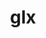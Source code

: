 ---
title: "glx"
layout: cache
categories: [package, develop]
meta: {"compilers": ["gcc@=11.1.0", "gcc@=11.4.0"], "num_specs": 64, "num_specs_by_stack": {"data-vis-sdk": 8, "e4s": 48, "hep": 8, "root": 64}, "oss": ["ubuntu20.04", "ubuntu22.04"], "platforms": ["linux"], "stacks": ["data-vis-sdk", "e4s", "hep", "root"], "targets": ["x86_64_v3"], "versions": ["1.4"]}
spec_details: [{"compiler": "gcc@=11.4.0", "hash": "246awa4hjdd6372c7nuvths24iv7kyi7", "os": "ubuntu22.04", "platform": "linux", "size": "-", "stacks": ["e4s", "root"], "target": "x86_64_v3", "variants": ["build_system=bundle"], "versions": ["1.4"]}, {"compiler": "gcc@=11.1.0", "hash": "2754i5dbw4ilvtjk3ilwdsl34zwxvgh7", "os": "ubuntu20.04", "platform": "linux", "size": "-", "stacks": ["data-vis-sdk", "root"], "target": "x86_64_v3", "variants": ["build_system=bundle"], "versions": ["1.4"]}, {"compiler": "gcc@=11.4.0", "hash": "2ioe7thiynlqklsqer644rusaf5b5fua", "os": "ubuntu22.04", "platform": "linux", "size": "-", "stacks": ["e4s", "root"], "target": "x86_64_v3", "variants": ["build_system=bundle"], "versions": ["1.4"]}, {"compiler": "gcc@=11.4.0", "hash": "36u5q3pzeabvltop6n5ood4obthanxy3", "os": "ubuntu22.04", "platform": "linux", "size": "-", "stacks": ["e4s", "root"], "target": "x86_64_v3", "variants": ["build_system=bundle"], "versions": ["1.4"]}, {"compiler": "gcc@=11.4.0", "hash": "3ihbaienm4lyxfsb55gpm4qr2k6dbrhj", "os": "ubuntu22.04", "platform": "linux", "size": "-", "stacks": ["e4s", "root"], "target": "x86_64_v3", "variants": ["build_system=bundle"], "versions": ["1.4"]}, {"compiler": "gcc@=11.4.0", "hash": "4bb6fuief6mju5zm3fl4ncbzkl4xtx6h", "os": "ubuntu22.04", "platform": "linux", "size": "-", "stacks": ["e4s", "root"], "target": "x86_64_v3", "variants": ["build_system=bundle"], "versions": ["1.4"]}, {"compiler": "gcc@=11.4.0", "hash": "4mr32d5yycrmmvuykokr5v5yiqdj7tb5", "os": "ubuntu22.04", "platform": "linux", "size": "-", "stacks": ["e4s", "root"], "target": "x86_64_v3", "variants": ["build_system=bundle"], "versions": ["1.4"]}, {"compiler": "gcc@=11.4.0", "hash": "4op2fd3zztth56taez4wbbptcjhhx5gv", "os": "ubuntu22.04", "platform": "linux", "size": "-", "stacks": ["e4s", "root"], "target": "x86_64_v3", "variants": ["build_system=bundle"], "versions": ["1.4"]}, {"compiler": "gcc@=11.4.0", "hash": "4qpupwk6ubbirjlj64rux7og3w4a3gsv", "os": "ubuntu22.04", "platform": "linux", "size": "-", "stacks": ["hep", "root"], "target": "x86_64_v3", "variants": ["build_system=bundle"], "versions": ["1.4"]}, {"compiler": "gcc@=11.4.0", "hash": "5mkzpsjxgmppu4kva542irxfma2r72so", "os": "ubuntu22.04", "platform": "linux", "size": "-", "stacks": ["e4s", "root"], "target": "x86_64_v3", "variants": ["build_system=bundle"], "versions": ["1.4"]}, {"compiler": "gcc@=11.4.0", "hash": "6l5sxosfucx2z7wuwpn4hb3w4t3dy44m", "os": "ubuntu22.04", "platform": "linux", "size": "-", "stacks": ["e4s", "root"], "target": "x86_64_v3", "variants": ["build_system=bundle"], "versions": ["1.4"]}, {"compiler": "gcc@=11.1.0", "hash": "7u3c3kzuem6yoapvj66umn4vcx6tc63d", "os": "ubuntu20.04", "platform": "linux", "size": "-", "stacks": ["data-vis-sdk", "root"], "target": "x86_64_v3", "variants": ["build_system=bundle"], "versions": ["1.4"]}, {"compiler": "gcc@=11.4.0", "hash": "7vfhu45esocpujsjxpombnyfanwe6asp", "os": "ubuntu22.04", "platform": "linux", "size": "-", "stacks": ["e4s", "root"], "target": "x86_64_v3", "variants": ["build_system=bundle"], "versions": ["1.4"]}, {"compiler": "gcc@=11.4.0", "hash": "ahfztcknmge5xstkfjygbue7glh3lges", "os": "ubuntu22.04", "platform": "linux", "size": "-", "stacks": ["hep", "root"], "target": "x86_64_v3", "variants": ["build_system=bundle"], "versions": ["1.4"]}, {"compiler": "gcc@=11.1.0", "hash": "bkyyr2rpw2vtgrkmhcpomiee7q5v2uu4", "os": "ubuntu20.04", "platform": "linux", "size": "-", "stacks": ["data-vis-sdk", "root"], "target": "x86_64_v3", "variants": ["build_system=bundle"], "versions": ["1.4"]}, {"compiler": "gcc@=11.4.0", "hash": "cluxlg52imadku2wegm7z3vwhg24tw5o", "os": "ubuntu22.04", "platform": "linux", "size": "-", "stacks": ["e4s", "root"], "target": "x86_64_v3", "variants": ["build_system=bundle"], "versions": ["1.4"]}, {"compiler": "gcc@=11.4.0", "hash": "cundqpjm6l4o2yczw2ibuhc34dgk4q4f", "os": "ubuntu22.04", "platform": "linux", "size": "-", "stacks": ["e4s", "root"], "target": "x86_64_v3", "variants": ["build_system=bundle"], "versions": ["1.4"]}, {"compiler": "gcc@=11.4.0", "hash": "douxw6y3svtiaik4p4nwj3dmzvkf446b", "os": "ubuntu22.04", "platform": "linux", "size": "-", "stacks": ["e4s", "root"], "target": "x86_64_v3", "variants": ["build_system=bundle"], "versions": ["1.4"]}, {"compiler": "gcc@=11.4.0", "hash": "e5ysxrmhxacbepman3g4eutuuw66akyt", "os": "ubuntu22.04", "platform": "linux", "size": "-", "stacks": ["hep", "root"], "target": "x86_64_v3", "variants": ["build_system=bundle"], "versions": ["1.4"]}, {"compiler": "gcc@=11.4.0", "hash": "egrh7xmqcdfd27xtkikionwsuvvnsmp2", "os": "ubuntu22.04", "platform": "linux", "size": "-", "stacks": ["e4s", "root"], "target": "x86_64_v3", "variants": ["build_system=bundle"], "versions": ["1.4"]}, {"compiler": "gcc@=11.4.0", "hash": "esg5n62d6yko4lmkvg6537d5nrepvdce", "os": "ubuntu22.04", "platform": "linux", "size": "-", "stacks": ["e4s", "root"], "target": "x86_64_v3", "variants": ["build_system=bundle"], "versions": ["1.4"]}, {"compiler": "gcc@=11.4.0", "hash": "g6d3u7ncedeikgnsfte6eyfdy4ezk2n2", "os": "ubuntu22.04", "platform": "linux", "size": "-", "stacks": ["e4s", "root"], "target": "x86_64_v3", "variants": ["build_system=bundle"], "versions": ["1.4"]}, {"compiler": "gcc@=11.1.0", "hash": "gkz77hivyf4qxrcjzp5uk4lkzeg6myxk", "os": "ubuntu20.04", "platform": "linux", "size": "-", "stacks": ["data-vis-sdk", "root"], "target": "x86_64_v3", "variants": ["build_system=bundle"], "versions": ["1.4"]}, {"compiler": "gcc@=11.4.0", "hash": "hibis7kmspriofcncrjeqercfhwmagt3", "os": "ubuntu22.04", "platform": "linux", "size": "-", "stacks": ["e4s", "root"], "target": "x86_64_v3", "variants": ["build_system=bundle"], "versions": ["1.4"]}, {"compiler": "gcc@=11.4.0", "hash": "hkwncs67f3mcptdi6ftkp2lnnl3vapdm", "os": "ubuntu22.04", "platform": "linux", "size": "-", "stacks": ["e4s", "root"], "target": "x86_64_v3", "variants": ["build_system=bundle"], "versions": ["1.4"]}, {"compiler": "gcc@=11.4.0", "hash": "hs6kypgpklzr6ih3sq26n3w6spwds6rl", "os": "ubuntu22.04", "platform": "linux", "size": "-", "stacks": ["e4s", "root"], "target": "x86_64_v3", "variants": ["build_system=bundle"], "versions": ["1.4"]}, {"compiler": "gcc@=11.1.0", "hash": "j7fnuwum7z25xh6b4ihlhe7gygiwjj2x", "os": "ubuntu20.04", "platform": "linux", "size": "-", "stacks": ["data-vis-sdk", "root"], "target": "x86_64_v3", "variants": ["build_system=bundle"], "versions": ["1.4"]}, {"compiler": "gcc@=11.4.0", "hash": "jloknoz7odrqptgwpevwoholi5zjnojd", "os": "ubuntu22.04", "platform": "linux", "size": "-", "stacks": ["e4s", "root"], "target": "x86_64_v3", "variants": ["build_system=bundle"], "versions": ["1.4"]}, {"compiler": "gcc@=11.4.0", "hash": "jxocu35xylr2tmovphxnxp2w5v4w5s37", "os": "ubuntu22.04", "platform": "linux", "size": "-", "stacks": ["e4s", "root"], "target": "x86_64_v3", "variants": ["build_system=bundle"], "versions": ["1.4"]}, {"compiler": "gcc@=11.4.0", "hash": "k2dt5yva6c4fv227kamo7wrp2cuwbhqd", "os": "ubuntu22.04", "platform": "linux", "size": "-", "stacks": ["e4s", "root"], "target": "x86_64_v3", "variants": ["build_system=bundle"], "versions": ["1.4"]}, {"compiler": "gcc@=11.4.0", "hash": "krskce4avj7stltvx2uea2pcyjmgncl4", "os": "ubuntu22.04", "platform": "linux", "size": "-", "stacks": ["e4s", "root"], "target": "x86_64_v3", "variants": ["build_system=bundle"], "versions": ["1.4"]}, {"compiler": "gcc@=11.4.0", "hash": "kvmtuplyd7ivcva27lol2mfzjnnfx2yp", "os": "ubuntu22.04", "platform": "linux", "size": "-", "stacks": ["e4s", "root"], "target": "x86_64_v3", "variants": ["build_system=bundle"], "versions": ["1.4"]}, {"compiler": "gcc@=11.4.0", "hash": "kygdujchtvi2wojm5qrkhddstxq7ehna", "os": "ubuntu22.04", "platform": "linux", "size": "-", "stacks": ["e4s", "root"], "target": "x86_64_v3", "variants": ["build_system=bundle"], "versions": ["1.4"]}, {"compiler": "gcc@=11.4.0", "hash": "lqatfvgpr2cniiyj32f5im3wnltylyfg", "os": "ubuntu22.04", "platform": "linux", "size": "-", "stacks": ["e4s", "root"], "target": "x86_64_v3", "variants": ["build_system=bundle"], "versions": ["1.4"]}, {"compiler": "gcc@=11.4.0", "hash": "migj635omug3e6ypwho4jjheeeq5mte2", "os": "ubuntu22.04", "platform": "linux", "size": "-", "stacks": ["e4s", "root"], "target": "x86_64_v3", "variants": ["build_system=bundle"], "versions": ["1.4"]}, {"compiler": "gcc@=11.4.0", "hash": "mucnk6bbddvqo6xpbk3o4lbbjlizxs7t", "os": "ubuntu22.04", "platform": "linux", "size": "-", "stacks": ["hep", "root"], "target": "x86_64_v3", "variants": ["build_system=bundle"], "versions": ["1.4"]}, {"compiler": "gcc@=11.4.0", "hash": "naw5x7fyzkmtx4k2aamqjjc6dihb4gkt", "os": "ubuntu22.04", "platform": "linux", "size": "-", "stacks": ["e4s", "root"], "target": "x86_64_v3", "variants": ["build_system=bundle"], "versions": ["1.4"]}, {"compiler": "gcc@=11.4.0", "hash": "ncwazcjxnwdh5ikxk7mnspp7zai7v2qt", "os": "ubuntu22.04", "platform": "linux", "size": "-", "stacks": ["e4s", "root"], "target": "x86_64_v3", "variants": ["build_system=bundle"], "versions": ["1.4"]}, {"compiler": "gcc@=11.4.0", "hash": "nsqdoeslaax577cfxcw6cfmxbt7lhjwn", "os": "ubuntu22.04", "platform": "linux", "size": "-", "stacks": ["e4s", "root"], "target": "x86_64_v3", "variants": ["build_system=bundle"], "versions": ["1.4"]}, {"compiler": "gcc@=11.4.0", "hash": "nvyzwz2iakwj5cvmt6hdyaonu4n6zfie", "os": "ubuntu22.04", "platform": "linux", "size": "-", "stacks": ["e4s", "root"], "target": "x86_64_v3", "variants": ["build_system=bundle"], "versions": ["1.4"]}, {"compiler": "gcc@=11.4.0", "hash": "pzihw5xuhj56km6iueu64bvxow2dykei", "os": "ubuntu22.04", "platform": "linux", "size": "-", "stacks": ["e4s", "root"], "target": "x86_64_v3", "variants": ["build_system=bundle"], "versions": ["1.4"]}, {"compiler": "gcc@=11.4.0", "hash": "qdhmzu5d4rpnch3txs5lislex6luyakn", "os": "ubuntu22.04", "platform": "linux", "size": "-", "stacks": ["e4s", "root"], "target": "x86_64_v3", "variants": ["build_system=bundle"], "versions": ["1.4"]}, {"compiler": "gcc@=11.4.0", "hash": "qk5jpwjqlybf6tvxupgy5ayr4jc4h5lz", "os": "ubuntu22.04", "platform": "linux", "size": "-", "stacks": ["e4s", "root"], "target": "x86_64_v3", "variants": ["build_system=bundle"], "versions": ["1.4"]}, {"compiler": "gcc@=11.1.0", "hash": "qot4w3245vychnvyodwjew354l5uy4ty", "os": "ubuntu20.04", "platform": "linux", "size": "-", "stacks": ["data-vis-sdk", "root"], "target": "x86_64_v3", "variants": ["build_system=bundle"], "versions": ["1.4"]}, {"compiler": "gcc@=11.4.0", "hash": "qwxocdzvm6nksg6gqmik6k753s5usbwx", "os": "ubuntu22.04", "platform": "linux", "size": "-", "stacks": ["hep", "root"], "target": "x86_64_v3", "variants": ["build_system=bundle"], "versions": ["1.4"]}, {"compiler": "gcc@=11.4.0", "hash": "sodmpjavcg7leudjo72cgzwjbhpegl23", "os": "ubuntu22.04", "platform": "linux", "size": "-", "stacks": ["e4s", "root"], "target": "x86_64_v3", "variants": ["build_system=bundle"], "versions": ["1.4"]}, {"compiler": "gcc@=11.4.0", "hash": "t55dn3wpwad43y5aqkjxmhh66ixspxoa", "os": "ubuntu22.04", "platform": "linux", "size": "-", "stacks": ["e4s", "root"], "target": "x86_64_v3", "variants": ["build_system=bundle"], "versions": ["1.4"]}, {"compiler": "gcc@=11.4.0", "hash": "tgbxddcq4cpo3ruzd4xyhi7bifshkhhn", "os": "ubuntu22.04", "platform": "linux", "size": "-", "stacks": ["e4s", "root"], "target": "x86_64_v3", "variants": ["build_system=bundle"], "versions": ["1.4"]}, {"compiler": "gcc@=11.4.0", "hash": "thwbqex2rlvdqsawrb7qmqc5bsycohls", "os": "ubuntu22.04", "platform": "linux", "size": "-", "stacks": ["e4s", "root"], "target": "x86_64_v3", "variants": ["build_system=bundle"], "versions": ["1.4"]}, {"compiler": "gcc@=11.1.0", "hash": "ti73ixvkbof7suk3xyr44iyojrdqkphb", "os": "ubuntu20.04", "platform": "linux", "size": "-", "stacks": ["data-vis-sdk", "root"], "target": "x86_64_v3", "variants": ["build_system=bundle"], "versions": ["1.4"]}, {"compiler": "gcc@=11.1.0", "hash": "uclqaifq6ozjraed4xkvt3u5s7rvaxut", "os": "ubuntu20.04", "platform": "linux", "size": "-", "stacks": ["data-vis-sdk", "root"], "target": "x86_64_v3", "variants": ["build_system=bundle"], "versions": ["1.4"]}, {"compiler": "gcc@=11.4.0", "hash": "uy5wmxdfsrglqdf5adoxoebvl7kty667", "os": "ubuntu22.04", "platform": "linux", "size": "-", "stacks": ["e4s", "root"], "target": "x86_64_v3", "variants": ["build_system=bundle"], "versions": ["1.4"]}, {"compiler": "gcc@=11.4.0", "hash": "uzfaxbnou4xtbd3wkd2iklup3zjlmu7f", "os": "ubuntu22.04", "platform": "linux", "size": "-", "stacks": ["e4s", "root"], "target": "x86_64_v3", "variants": ["build_system=bundle"], "versions": ["1.4"]}, {"compiler": "gcc@=11.4.0", "hash": "vaskdgqf4cjjvciajtr35ofhmsgyz5a4", "os": "ubuntu22.04", "platform": "linux", "size": "-", "stacks": ["hep", "root"], "target": "x86_64_v3", "variants": ["build_system=bundle"], "versions": ["1.4"]}, {"compiler": "gcc@=11.4.0", "hash": "vyymjhnahpvf6hx5irxh3f7zngu5ruy7", "os": "ubuntu22.04", "platform": "linux", "size": "-", "stacks": ["e4s", "root"], "target": "x86_64_v3", "variants": ["build_system=bundle"], "versions": ["1.4"]}, {"compiler": "gcc@=11.4.0", "hash": "w2xqex3likci6csiviuvr3vz6fz26quo", "os": "ubuntu22.04", "platform": "linux", "size": "-", "stacks": ["hep", "root"], "target": "x86_64_v3", "variants": ["build_system=bundle"], "versions": ["1.4"]}, {"compiler": "gcc@=11.4.0", "hash": "wo27jws2i7ncs7b2yyrgmypcy6z644ht", "os": "ubuntu22.04", "platform": "linux", "size": "-", "stacks": ["e4s", "root"], "target": "x86_64_v3", "variants": ["build_system=bundle"], "versions": ["1.4"]}, {"compiler": "gcc@=11.4.0", "hash": "wylkxv723pdn3g5cst2ejzlgmgmyrbeh", "os": "ubuntu22.04", "platform": "linux", "size": "-", "stacks": ["hep", "root"], "target": "x86_64_v3", "variants": ["build_system=bundle"], "versions": ["1.4"]}, {"compiler": "gcc@=11.4.0", "hash": "xy4aelzff7xypv4jsg4j4sm3ilhtstun", "os": "ubuntu22.04", "platform": "linux", "size": "-", "stacks": ["e4s", "root"], "target": "x86_64_v3", "variants": ["build_system=bundle"], "versions": ["1.4"]}, {"compiler": "gcc@=11.4.0", "hash": "y2xnhc3boodynaq3txsr7aze2rzhl4ll", "os": "ubuntu22.04", "platform": "linux", "size": "-", "stacks": ["e4s", "root"], "target": "x86_64_v3", "variants": ["build_system=bundle"], "versions": ["1.4"]}, {"compiler": "gcc@=11.4.0", "hash": "yk64vku2yz2kdwnnutaqblsdfz7bcnoq", "os": "ubuntu22.04", "platform": "linux", "size": "-", "stacks": ["e4s", "root"], "target": "x86_64_v3", "variants": ["build_system=bundle"], "versions": ["1.4"]}, {"compiler": "gcc@=11.4.0", "hash": "ysbmtumwd3o2qp55kp76pdqrzkptdfte", "os": "ubuntu22.04", "platform": "linux", "size": "-", "stacks": ["e4s", "root"], "target": "x86_64_v3", "variants": ["build_system=bundle"], "versions": ["1.4"]}, {"compiler": "gcc@=11.4.0", "hash": "zfzp4wimcbakcmak7cx4ezwukbkizjpm", "os": "ubuntu22.04", "platform": "linux", "size": "-", "stacks": ["e4s", "root"], "target": "x86_64_v3", "variants": ["build_system=bundle"], "versions": ["1.4"]}, {"compiler": "gcc@=11.4.0", "hash": "zrmhuhphhpuwiwy27kc2vs63pxdfl5hz", "os": "ubuntu22.04", "platform": "linux", "size": "-", "stacks": ["e4s", "root"], "target": "x86_64_v3", "variants": ["build_system=bundle"], "versions": ["1.4"]}]
---